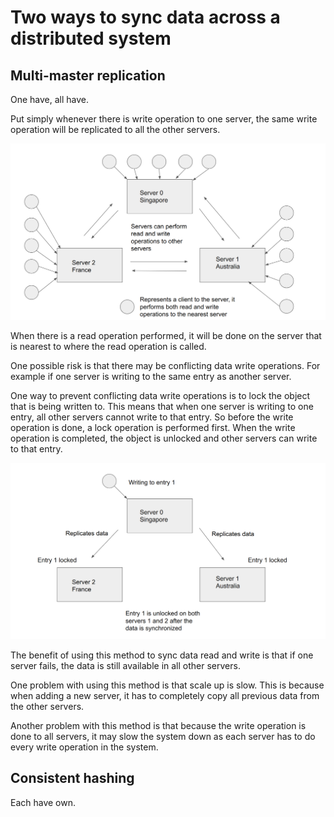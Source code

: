 # Two ways to sync data across a distributed system

## Multi-master replication
One have, all have.

Put simply whenever there is write operation to one server, the same write operation will be replicated to all the other servers.

![mmr-overview](images/mmr-overview.png)

When there is a read operation performed, it will be done on the server that is nearest to where the read operation is called.

One possible risk is that there may be conflicting data write operations. For example if one server is writing to the same entry as another server.

One way to prevent conflicting data write operations is to lock the object that is being written to. This means that when one server is writing to one entry, all other servers cannot write to that entry. So before the write operation is done, a lock operation is performed first. When the write operation is completed, the object is unlocked and other servers can write to that entry.

![mmr-locking](images/mmr-locking.png)

The benefit of using this method to sync data read and write is that if one server fails, the data is still available in all other servers.

One problem with using this method is that scale up is slow. This is because when adding a new server, it has to completely copy all previous data from the other servers.

Another problem with this method is that because the write operation is done to all servers, it may slow the system down as each server has to do every write operation in the system.


## Consistent hashing
Each have own.